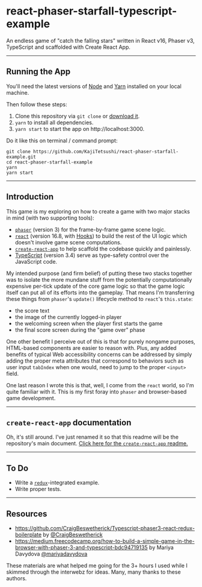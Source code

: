 # react-phaser-starfall-typescript-example

An endless game of "catch the falling stars" written in React v16, Phaser v3, TypeScript and scaffolded with Create React App.

-----
## Running the App

You'll need the latest versions of [Node](https://nodejs.org/) and [Yarn](https://yarnpkg.com/) installed on your local machine.

Then follow these steps:

1. Clone this repository via `git clone` or [download it](https://github.com/KajiTetsushi/react-phaser-starfall-example/archive/master.zip).
2. `yarn` to install all dependencies.
3. `yarn start` to start the app on http://localhost:3000.

Do it like this on terminal / command prompt:

```
git clone https://github.com/KajiTetsushi/react-phaser-starfall-example.git
cd react-phaser-starfall-example
yarn
yarn start
```

-----
## Introduction
This game is my exploring on how to create a game with two major stacks in mind (with two supporting tools):
- [`phaser`](https://github.com/photonstorm/phaser) (version 3) for the frame-by-frame game scene logic.
- [`react`](https://github.com/facebook/react) (version 16.8, with [Hooks](https://reactjs.org/docs/hooks-intro.html)) to build the rest of the UI logic which doesn't involve game scene computations.
- [`create-react-app`](https://github.com/facebook/create-react-app) to help scaffold the codebase quickly and painlessly.
- [TypeScript](https://github.com/Microsoft/TypeScript) (version 3.4) serve as type-safety control over the JavaScript code.

My intended purpose (and firm belief) of putting these two stacks together was to isolate the more mundane stuff from the potentially computationally expensive per-tick update of the core game logic so that the game logic itself can put all of its efforts into the gameplay. That means I'm transferring these things from `phaser`'s `update()` lifecycle method to `react`'s `this.state`:
- the score text
- the image of the currently logged-in player
- the welcoming screen when the player first starts the game
- the final score screen during the "game over" phase

One other benefit I perceive out of this is that for purely nongame purposes, HTML-based components are easier to reason with. Plus, any added benefits of typical Web accessibility concerns can be addressed by simply adding the proper meta attributes that correspond to behaviors such as user input `tabIndex` when one would, need to jump to the proper `<input>` field.

One last reason I wrote this is that, well, I come from the `react` world, so I'm quite familiar with it. This is my first foray into `phaser` and browser-based game development.

------
## `create-react-app` documentation
Oh, it's still around. I've just renamed it so that this readme will be the repository's main document. [Click here for the `create-react-app` readme.](CREATE-REACT-APP-README.md)

------
## To Do

- Write a [`redux`](https://github.com/reduxjs/redux)-integrated example.
- Write proper tests.

------
## Resources

- https://github.com/CraigBeswetherick/Typescript-phaser3-react-redux-boilerplate by [@CraigBeswetherick](https://github.com/CraigBeswetherick)
- https://medium.freecodecamp.org/how-to-build-a-simple-game-in-the-browser-with-phaser-3-and-typescript-bdc94719135 by Mariya Davydova [@mariyadavydova](https://medium.freecodecamp.org/@mariyadavydova)

These materials are what helped me going for the 3+ hours I used while I skimmed through the interwebz for ideas. Many, many thanks to these authors.
